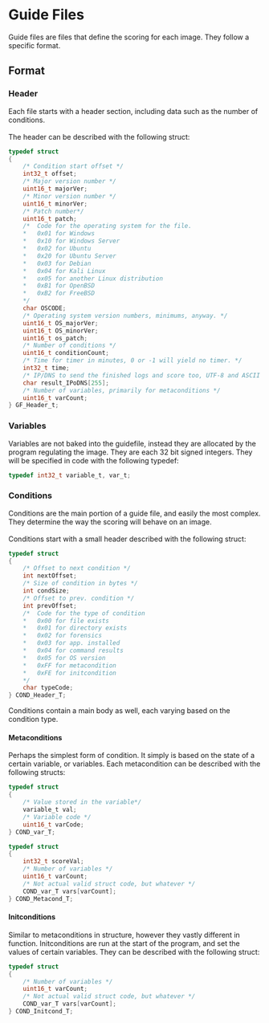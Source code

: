 # Guide Files

Guide files are files that define the scoring for each image. They follow a specific format.

## Format

### Header

Each file starts with a header section, including data such as the number of conditions. \
\
The header can be described with the following struct:
```C
typedef struct
{
    /* Condition start offset */
    int32_t offset;
    /* Major version number */
    uint16_t majorVer;
    /* Minor version number */
    uint16_t minorVer;
    /* Patch number*/
    uint16_t patch;
    /*  Code for the operating system for the file.
    *   0x01 for Windows
    *   0x10 for Windows Server
    *   0x02 for Ubuntu
    *   0x20 for Ubuntu Server
    *   0x03 for Debian
    *   0x04 for Kali Linux
    *   ox05 for another Linux distribution
    *   0xB1 for OpenBSD
    *   0xB2 for FreeBSD
    */
    char OSCODE;
    /* Operating system version numbers, minimums, anyway. */
    uint16_t OS_majorVer;
    uint16_t OS_minorVer;
    uint16_t os_patch;
    /* Number of conditions */
    uint16_t conditionCount;
    /* Time for timer in minutes, 0 or -1 will yield no timer. */
    int32_t time;
    /* IP/DNS to send the finished logs and score too, UTF-8 and ASCII only */
    char result_IPoDNS[255];
    /* Number of variables, primarily for metaconditions */
    uint16_t varCount;
} GF_Header_t;
```

### Variables

Variables are not baked into the guidefile, instead they are allocated by the program regulating the image. They are each 32 bit signed integers. They will be specified in code with the following typedef:
```C
typedef int32_t variable_t, var_t;
```

### Conditions

Conditions are the main portion of a guide file, and easily the most complex. They determine the way the scoring will behave on an image. \
 \
Conditions start with a small header described with the following struct:
```C
typedef struct
{
    /* Offset to next condition */
    int nextOffset;
    /* Size of condition in bytes */
    int condSize;
    /* Offset to prev. condition */
    int prevOffset;
    /*  Code for the type of condition
    *   0x00 for file exists
    *   0x01 for directory exists
    *   0x02 for forensics
    *   0x03 for app. installed
    *   0x04 for command results
    *   0x05 for OS version
    *   0xFF for metacondition
    *   0xFE for initcondition
    */
    char typeCode;
} COND_Header_T;
```
Conditions contain a main body as well, each varying based on the condition type.

#### Metaconditions

Perhaps the simplest form of condition. It simply is based on the state of a certain variable, or variables. Each metacondition can be described with the following structs:
```C
typedef struct
{
    /* Value stored in the variable*/
    variable_t val;
    /* Variable code */
    uint16_t varCode;
} COND_var_T;

typedef struct
{
    int32_t scoreVal;
    /* Number of variables */
    uint16_t varCount;
    /* Not actual valid struct code, but whatever */
    COND_var_T vars[varCount];
} COND_Metacond_T;
```

#### Initconditions

Similar to metaconditions in structure, however they vastly different in function. Initconditions are run at the start of the program, and set the values of certain variables. They can be described with the following struct:

```C
typedef struct
{
    /* Number of variables */
    uint16_t varCount;
    /* Not actual valid struct code, but whatever */
    COND_var_T vars[varCount];
} COND_Initcond_T;
```